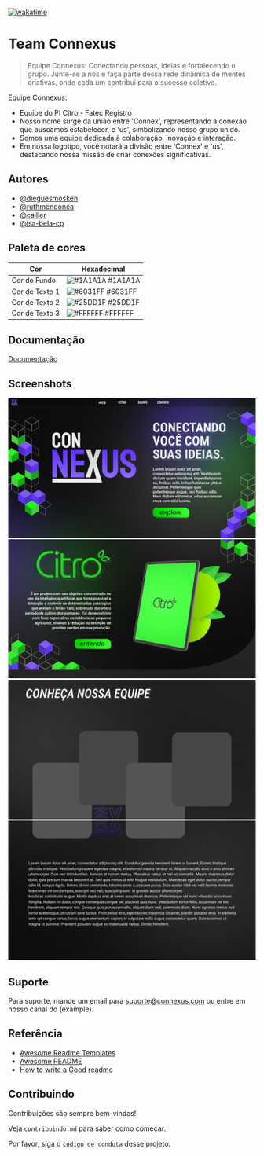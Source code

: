 [![wakatime](https://wakatime.com/badge/user/31c8cd4b-9191-483c-b3b6-c1c3a6f23a70/project/018b212a-a8e2-4bae-8b73-1f19fd5bace4.svg)](https://wakatime.com/badge/user/31c8cd4b-9191-483c-b3b6-c1c3a6f23a70/project/018b212a-a8e2-4bae-8b73-1f19fd5bace4)
# Team Connexus

> Equipe Connexus: Conectando pessoas, ideias e fortalecendo o grupo. Junte-se a nós e faça parte dessa rede dinâmica de mentes criativas, onde cada um contribui para o sucesso coletivo.
 
Equipe Connexus: 
- Equipe do PI Citro - Fatec Registro
- Nosso nome surge da união entre 'Connex', representando a conexão que buscamos estabelecer, e 'us', simbolizando nosso grupo unido.
- Somos uma equipe dedicada à colaboração, inovação e interação.
- Em nossa logotipo, você notará a divisão entre 'Connex' e 'us', destacando nossa missão de criar conexões significativas. 



## Autores

- [@dieguesmosken](https://www.github.com/dieguesmosken)
- [@ruthmendonca](https://www.github.com/ruthmendonca)
- [@cailler](https://www.github.com/cailler)
- [@isa-bela-cp](https://www.github.com/isa-bela-cp)



## Paleta de cores

| Cor               | Hexadecimal                                                |
| ----------------- | ---------------------------------------------------------------- |
| Cor do Fundo      | ![#1A1A1A](https://via.placeholder.com/10/1A1A1A?text=+) #1A1A1A |
| Cor de Texto 1    | ![#6031FF](https://via.placeholder.com/10/6031FF?text=+) #6031FF |
| Cor de Texto 2    | ![#25DD1F](https://via.placeholder.com/10/25DD1F?text=+) #25DD1F |
| Cor de Texto 3    | ![#FFFFFF](https://via.placeholder.com/10/FFFFFF?text=+) #FFFFFF |

## Documentação

[Documentação](https://link-da-documentação)


## Screenshots

![tela 1](assets/pages/pdfs/corte%20tela%201.png)
![tela 2](assets/pages/pdfs/corte%20tela%202.png)
![tela 3](assets/pages/pdfs/corte%20tela%203.png)
![tela 4](assets/pages/pdfs/corte%20tela%204.png)


## Suporte

Para suporte, mande um email para <suporte@connexus.com> ou entre em nosso canal do (example).


## Referência

- [Awesome Readme Templates](https://awesomeopensource.com/project/elangosundar/awesome-README-templates)
- [Awesome README](https://github.com/matiassingers/awesome-readme)
- [How to write a Good readme](https://bulldogjob.com/news/449-how-to-write-a-good-readme-for-your-github-project)


## Contribuindo

Contribuições são sempre bem-vindas!

Veja `contribuindo.md` para saber como começar.

Por favor, siga o `código de conduta` desse projeto.
